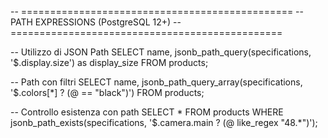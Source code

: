 
-- ===============================================
-- PATH EXPRESSIONS (PostgreSQL 12+)
-- ===============================================

-- Utilizzo di JSON Path
SELECT name, jsonb_path_query(specifications, '$.display.size') as display_size
FROM products;

-- Path con filtri
SELECT name, jsonb_path_query_array(specifications, '$.colors[*] ? (@ == "black")')
FROM products;

-- Controllo esistenza con path
SELECT * FROM products 
WHERE jsonb_path_exists(specifications, '$.camera.main ? (@ like_regex "48.*")');